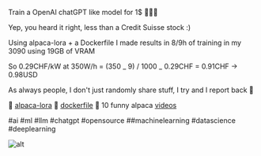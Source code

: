 Train a OpenAI chatGPT like model for 1$ 🦙💸🚀

Yep, you heard it right, less than a Credit Suisse stock :)

Using alpaca-lora + a Dockerfile I made results in 8/9h of training in my 3090 using 19GB of VRAM

So 0.29CHF/kW at 350W/h = (350 _ 9) / 1000 _ 0.29CHF = 0.91CHF -> 0.98USD

As always people, I don't just randomly share stuff, I try and I report back 🫡

🔗 [alpaca-lora](https://lnkd.in/eiVTxyBN)
🔗 [dockerfile](https://lnkd.in/eyuFa8KN)
🔗 10 funny alpaca [videos](https://lnkd.in/ek8Um28S)

#ai #ml #llm #chatgpt #opensource ##machinelearning #datascience #deeplearning

![alt](images/header.jpeg)
